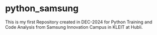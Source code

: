 # python_samsung
This is my first Repository created in DEC-2024 for Python Training and Code Analysis from Samsung Innovation Campus in KLEIT at Hubli.
